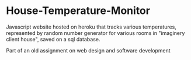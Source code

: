 # House-Temperature-Monitor

Javascript website hosted on heroku that tracks various temperatures, represented by random number generator for various rooms in "imaginery client house", saved on a sql database. 

Part of an old assignment on web design and software development
